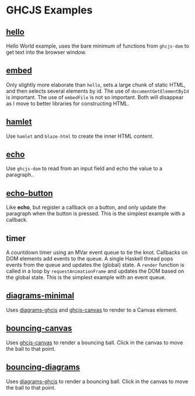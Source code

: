 GHCJS Examples
==============

[hello](http://bergey.github.io/gooey/)
-----

Hello World example, uses the bare minimum of functions from `ghcjs-dom`
to get text into the browser window.

[embed](http://bergey.github.io/gooey/embed)
-----

Only slightly more elaborate than `hello`, sets a large chunk of static
HTML, and then selects several elements by id. The use of
`documentGetElementById` is important. The use of `embedFile` is not so
important. Both will disappear as I move to better libraries for
constructing HTML.

[hamlet](http://bergey.github.io/gooey/hamlet-static)
------

Use `hamlet` and `blaze-html` to create the inner HTML content.

[echo](http://bergey.github.io/gooey/echo)
----

Use `ghcjs-dom` to read from an input field and echo the value to a
paragraph..

[echo-button](http://bergey.github.io/gooey/echo-button)
-----------

Like **echo**, but register a callback on a button, and only update the
paragraph when the button is pressed. This is the simplest example with
a callback.

timer
-----

A countdown timer using an MVar event queue to tie the knot. Callbacks
on DOM elements add events to the queue. A single Haskell thread pops
events from the queue and updates the (global) state. A `render`
function is called in a loop by `requestAnimationFrame` and updates the
DOM based on the global state. This is the simplest example with an
event queue.

[diagrams-minimal](http://bergey.github.io/gooey/diagrams-minimal/)
----------------

Uses [diagrams-ghcjs](https://github.com/ghcjs/diagrams-ghcjs) and
[ghcjs-canvas](https://github.com/ghcjs/ghcjs-canvas) to render to a
Canvas element.

##  [bouncing-canvas](http://bergey.github.io/gooey/bouncing-canvas/)

Uses [ghcjs-canvas](https://github.com/ghcjs/ghcjs-canvas) to render a
bouncing ball.  Click in the canvas to move the ball to that point.

##  [bouncing-diagrams](http://bergey.github.io/gooey/bouncing-diagrams/)

Uses [diagrams-ghcjs](https://github.com/ghcjs/diagrams-ghcjs) to
render a bouncing ball.  Click in the canvas to move the ball to that
point.
